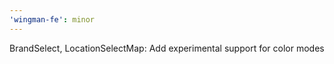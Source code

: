 ```yaml
---
'wingman-fe': minor
---
```


BrandSelect, LocationSelectMap: Add experimental support for color modes
